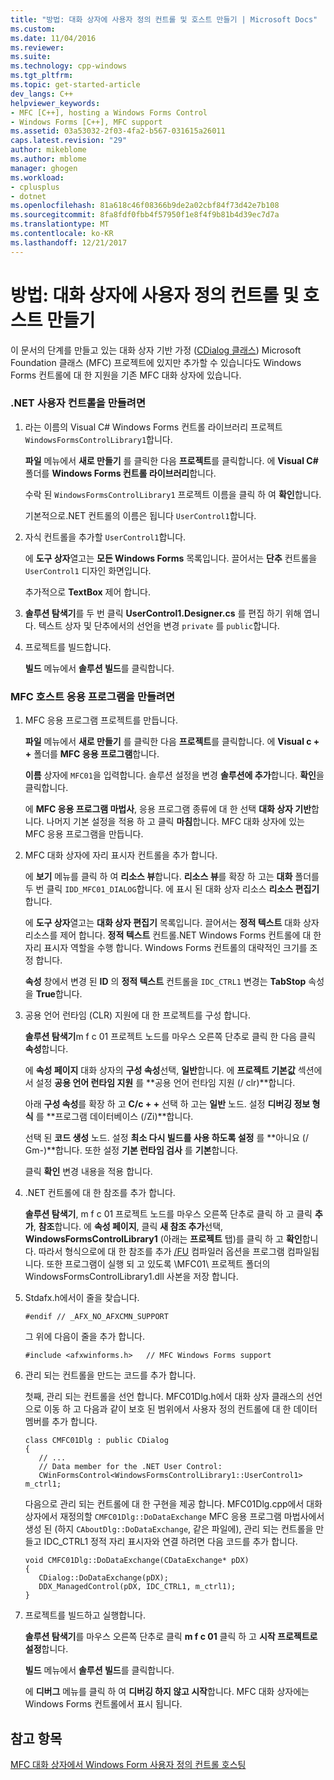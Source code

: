```yaml
---
title: "방법: 대화 상자에 사용자 정의 컨트롤 및 호스트 만들기 | Microsoft Docs"
ms.custom: 
ms.date: 11/04/2016
ms.reviewer: 
ms.suite: 
ms.technology: cpp-windows
ms.tgt_pltfrm: 
ms.topic: get-started-article
dev_langs: C++
helpviewer_keywords:
- MFC [C++], hosting a Windows Forms Control
- Windows Forms [C++], MFC support
ms.assetid: 03a53032-2f03-4fa2-b567-031615a26011
caps.latest.revision: "29"
author: mikeblome
ms.author: mblome
manager: ghogen
ms.workload:
- cplusplus
- dotnet
ms.openlocfilehash: 81a618c46f08366b9de2a02cbf84f73d42e7b108
ms.sourcegitcommit: 8fa8fdf0fbb4f57950f1e8f4f9b81b4d39ec7d7a
ms.translationtype: MT
ms.contentlocale: ko-KR
ms.lasthandoff: 12/21/2017
---
```

# <a name="how-to-create-the-user-control-and-host-in-a-dialog-box"></a>방법: 대화 상자에 사용자 정의 컨트롤 및 호스트 만들기
이 문서의 단계를 만들고 있는 대화 상자 기반 가정 ([CDialog 클래스](../mfc/reference/cdialog-class.md)) Microsoft Foundation 클래스 (MFC) 프로젝트에 있지만 추가할 수 있습니다도 Windows Forms 컨트롤에 대 한 지원을 기존 MFC 대화 상자에 있습니다.  
  
### <a name="to-create-the-net-user-control"></a>.NET 사용자 컨트롤을 만들려면  
  
1.  라는 이름의 Visual C# Windows Forms 컨트롤 라이브러리 프로젝트 `WindowsFormsControlLibrary1`합니다.  
  
     **파일** 메뉴에서 **새로 만들기** 를 클릭한 다음 **프로젝트**를 클릭합니다. 에 **Visual C#** 폴더를 **Windows Forms 컨트롤 라이브러리**합니다.  
  
     수락 된 `WindowsFormsControlLibrary1` 프로젝트 이름을 클릭 하 여 **확인**합니다.  
  
     기본적으로.NET 컨트롤의 이름은 됩니다 `UserControl1`합니다.  
  
2.  자식 컨트롤을 추가할 `UserControl1`합니다.  
  
     에 **도구 상자**열고는 **모든 Windows Forms** 목록입니다. 끌어서는 **단추** 컨트롤을 `UserControl1` 디자인 화면입니다.  
  
     추가적으로 **TextBox** 제어 합니다.  
  
3.  **솔루션 탐색기**를 두 번 클릭 **UserControl1.Designer.cs** 를 편집 하기 위해 엽니다. 텍스트 상자 및 단추에서의 선언을 변경 `private` 를 `public`합니다.  
  
4.  프로젝트를 빌드합니다.  
  
     **빌드** 메뉴에서 **솔루션 빌드**를 클릭합니다.  
  
### <a name="to-create-the-mfc-host-application"></a>MFC 호스트 응용 프로그램을 만들려면  
  
1.  MFC 응용 프로그램 프로젝트를 만듭니다.  
  
     **파일** 메뉴에서 **새로 만들기** 를 클릭한 다음 **프로젝트**를 클릭합니다. 에 **Visual c + +** 폴더를 **MFC 응용 프로그램**합니다.  
  
     **이름** 상자에 `MFC01`을 입력합니다. 솔루션 설정을 변경 **솔루션에 추가**합니다. **확인**을 클릭합니다.  
  
     에 **MFC 응용 프로그램 마법사**, 응용 프로그램 종류에 대 한 선택 **대화 상자 기반**합니다. 나머지 기본 설정을 적용 하 고 클릭 **마침**합니다. MFC 대화 상자에 있는 MFC 응용 프로그램을 만듭니다.  
  
2.  MFC 대화 상자에 자리 표시자 컨트롤을 추가 합니다.  
  
     에 **보기** 메뉴를 클릭 하 여 **리소스 뷰**합니다. **리소스 뷰**를 확장 하 고는 **대화** 폴더를 두 번 클릭 `IDD_MFC01_DIALOG`합니다. 에 표시 된 대화 상자 리소스 **리소스 편집기**합니다.  
  
     에 **도구 상자**열고는 **대화 상자 편집기** 목록입니다. 끌어서는 **정적 텍스트** 대화 상자 리소스를 제어 합니다. **정적 텍스트** 컨트롤.NET Windows Forms 컨트롤에 대 한 자리 표시자 역할을 수행 합니다. Windows Forms 컨트롤의 대략적인 크기를 조정 합니다.  
  
     **속성** 창에서 변경 된 **ID** 의 **정적 텍스트** 컨트롤을 `IDC_CTRL1` 변경는 **TabStop** 속성을 **True**합니다.  
  
3.  공용 언어 런타임 (CLR) 지원에 대 한 프로젝트를 구성 합니다.  
  
     **솔루션 탐색기**m f c 01 프로젝트 노드를 마우스 오른쪽 단추로 클릭 한 다음 클릭 **속성**합니다.  
  
     에 **속성 페이지** 대화 상자의 **구성 속성**선택, **일반**합니다. 에 **프로젝트 기본값** 섹션에서 설정 **공용 언어 런타임 지원** 를 **공용 언어 런타임 지원 (/ clr)**합니다.  
  
     아래 **구성 속성**를 확장 하 고 **C/c + +** 선택 하 고는 **일반** 노드. 설정 **디버깅 정보 형식** 를 **프로그램 데이터베이스 (/Zi)**합니다.  
  
     선택 된 **코드 생성** 노드. 설정 **최소 다시 빌드를 사용 하도록 설정** 를 **아니요 (/ Gm-)**합니다. 또한 설정 **기본 런타임 검사** 를 **기본**합니다.  
  
     클릭 **확인** 변경 내용을 적용 합니다.  
  
4.  .NET 컨트롤에 대 한 참조를 추가 합니다.  
  
     **솔루션 탐색기**, m f c 01 프로젝트 노드를 마우스 오른쪽 단추로 클릭 하 고 클릭 **추가**, **참조**합니다. 에 **속성 페이지**, 클릭 **새 참조 추가**선택, **WindowsFormsControlLibrary1** (아래는 **프로젝트** 탭)를 클릭 하 고 **확인**합니다. 따라서 형식으로에 대 한 참조를 추가 [/FU](../build/reference/fu-name-forced-hash-using-file.md) 컴파일러 옵션을 프로그램 컴파일됩니다. 또한 프로그램이 실행 되 고 있도록 \MFC01\ 프로젝트 폴더의 WindowsFormsControlLibrary1.dll 사본을 저장 합니다.  
  
5.  Stdafx.h에서이 줄을 찾습니다.  
  
    ```  
    #endif // _AFX_NO_AFXCMN_SUPPORT   
    ```  
  
     그 위에 다음이 줄을 추가 합니다.  
  
    ```  
    #include <afxwinforms.h>   // MFC Windows Forms support  
    ```  
  
6.  관리 되는 컨트롤을 만드는 코드를 추가 합니다.  
  
     첫째, 관리 되는 컨트롤을 선언 합니다. MFC01Dlg.h에서 대화 상자 클래스의 선언으로 이동 하 고 다음과 같이 보호 된 범위에서 사용자 정의 컨트롤에 대 한 데이터 멤버를 추가 합니다.  
  
    ```  
    class CMFC01Dlg : public CDialog  
    {  
       // ...  
       // Data member for the .NET User Control:  
       CWinFormsControl<WindowsFormsControlLibrary1::UserControl1> m_ctrl1;  
    ```  
  
     다음으로 관리 되는 컨트롤에 대 한 구현을 제공 합니다. MFC01Dlg.cpp에서 대화 상자에서 재정의할 `CMFC01Dlg::DoDataExchange` MFC 응용 프로그램 마법사에서 생성 된 (하지 `CAboutDlg::DoDataExchange`, 같은 파일에), 관리 되는 컨트롤을 만들고 IDC_CTRL1 정적 자리 표시자와 연결 하려면 다음 코드를 추가 합니다.  
  
    ```  
    void CMFC01Dlg::DoDataExchange(CDataExchange* pDX)  
    {  
       CDialog::DoDataExchange(pDX);  
       DDX_ManagedControl(pDX, IDC_CTRL1, m_ctrl1);  
    }  
    ```  
  
7.  프로젝트를 빌드하고 실행합니다.  
  
     **솔루션 탐색기**를 마우스 오른쪽 단추로 클릭 **m f c 01** 클릭 하 고 **시작 프로젝트로 설정**합니다.  
  
     **빌드** 메뉴에서 **솔루션 빌드**를 클릭합니다.  
  
     에 **디버그** 메뉴를 클릭 하 여 **디버깅 하지 않고 시작**합니다. MFC 대화 상자에는 Windows Forms 컨트롤에서 표시 됩니다.  
  
## <a name="see-also"></a>참고 항목  
 [MFC 대화 상자에서 Windows Form 사용자 정의 컨트롤 호스팅](../dotnet/hosting-a-windows-form-user-control-in-an-mfc-dialog-box.md)